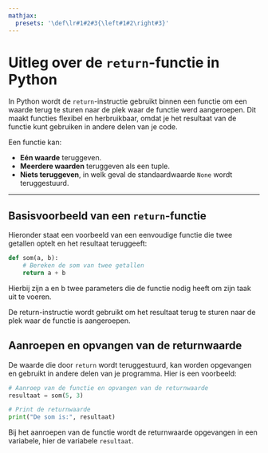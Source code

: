 ```yaml
---
mathjax:
  presets: '\def\lr#1#2#3{\left#1#2\right#3}'
---
```


# Uitleg over de `return`-functie in Python

In Python wordt de `return`-instructie gebruikt binnen een functie om een waarde terug te sturen naar de plek waar de functie werd aangeroepen. Dit maakt functies flexibel en herbruikbaar, omdat je het resultaat van de functie kunt gebruiken in andere delen van je code.

Een functie kan:
- **Eén waarde** teruggeven.
- **Meerdere waarden** teruggeven als een tuple.
- **Niets teruggeven**, in welk geval de standaardwaarde `None` wordt teruggestuurd.

---

## Basisvoorbeeld van een `return`-functie

Hieronder staat een voorbeeld van een eenvoudige functie die twee getallen optelt en het resultaat teruggeeft:

```python
def som(a, b):
    # Bereken de som van twee getallen
    return a + b
```
Hierbij zijn a en b twee parameters die de functie nodig heeft om zijn taak uit te voeren.

De return-instructie wordt gebruikt om het resultaat terug te sturen naar de plek waar de functie is aangeroepen.

## Aanroepen en opvangen van de returnwaarde

De waarde die door `return` wordt teruggestuurd, kan worden opgevangen en gebruikt in andere delen van je programma. Hier is een voorbeeld:

```python
# Aanroep van de functie en opvangen van de returnwaarde
resultaat = som(5, 3)

# Print de returnwaarde
print("De som is:", resultaat)
```

Bij het aanroepen van de functie wordt de returnwaarde opgevangen in een variabele, hier de variabele `resultaat`.


